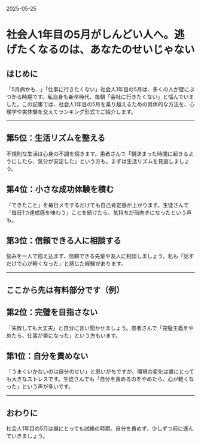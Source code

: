 2025-05-25

# 社会人1年目の5月がしんどい人へ。逃げたくなるのは、あなたのせいじゃない

## はじめに

「5月病かも…」「仕事に行きたくない」社会人1年目の5月は、多くの人が壁にぶつかる時期です。私自身も新卒時代、毎朝「会社に行きたくない」と悩んでいました。この記事では、社会人1年目の5月を乗り越えるための具体的な方法を、心理学や実体験を交えてランキング形式でご紹介します。

---

## 第5位：生活リズムを整える
不規則な生活は心身の不調を招きます。患者さんで「朝決まった時間に起きるようにしたら、気分が安定した」という方も。まずは生活リズムを見直しましょう。

## 第4位：小さな成功体験を積む
「できたこと」を毎日メモするだけでも自己肯定感が上がります。生徒さんで「毎日1つ達成感を味わう」ことを続けたら、気持ちが前向きになったという声も。

## 第3位：信頼できる人に相談する
悩みを一人で抱え込まず、信頼できる先輩や友人に相談しましょう。私も「話すだけで心が軽くなった」と感じた経験があります。

---

## ここから先は有料部分です（例）

## 第2位：完璧を目指さない
「失敗しても大丈夫」と自分に言い聞かせましょう。患者さんで「完璧主義をやめたら、仕事が楽になった」という方もいます。

## 第1位：自分を責めない
「うまくいかないのは自分のせい」と思いがちですが、環境の変化は誰にとっても大きなストレスです。生徒さんでも「自分を責めるのをやめたら、心が軽くなった」という声が多いです。

---

## おわりに

社会人1年目の5月は誰にとっても試練の時期。自分を責めず、少しずつ前に進んでいきましょう。 
